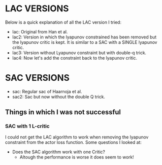 # LAC VERSIONS

Below is a quick explanation of all the LAC version I tried:

-   lac: Original from Han et al.
-   lac2: Version in which the lyapunov constrained has been removed but the lyapunov critic is kept. It is similar to a
    SAC with a SINGLE lyapunov critic.
-   lac3: Version without Lyapunov constraint but with double-q trick.
-   lac4: Now let's add the constraint back to the lyapunov critic.

# SAC VERSIONS

-   sac: Regular sac of Haarnoja et al.
-   sac2: Sac but now without the double Q trick.

## Things in which I was not successful

### SAC with 1 L-critic

I could not get the LAC algorithm to work when removing the lyapunov constraint from the actor loss function. Some questions I looked at:

-   Does the SAC algorithm work with one Critic?
    -   Altough the performance is worse it does seem to work!
